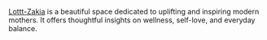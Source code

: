 [Lottt-Zakia](https://zakialott.com/) is a beautiful space dedicated to uplifting and inspiring modern mothers.
It offers thoughtful insights on wellness, self-love, and everyday balance.
